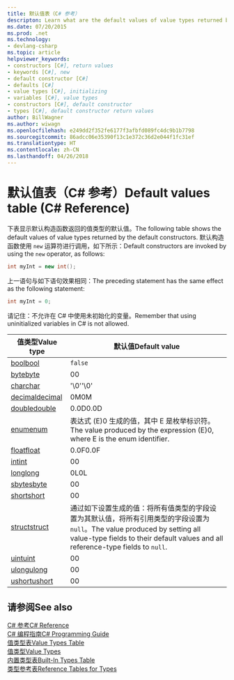 ```yaml
---
title: 默认值表（C# 参考）
descripton: Learn what are the default values of value types returned by the default constructors.
ms.date: 07/20/2015
ms.prod: .net
ms.technology:
- devlang-csharp
ms.topic: article
helpviewer_keywords:
- constructors [C#], return values
- keywords [C#], new
- default constructor [C#]
- defaults [C#]
- value types [C#], initializing
- variables [C#], value types
- constructors [C#], default constructor
- types [C#], default constructor return values
author: BillWagner
ms.author: wiwagn
ms.openlocfilehash: e249dd2f352fe6177f3afbfd089fc4dc9b1b7798
ms.sourcegitcommit: 86adcc06e35390f13c1e372c36d2e044f1fc31ef
ms.translationtype: HT
ms.contentlocale: zh-CN
ms.lasthandoff: 04/26/2018
---
```

# <a name="default-values-table-c-reference"></a><span data-ttu-id="3fae4-102">默认值表（C# 参考）</span><span class="sxs-lookup"><span data-stu-id="3fae4-102">Default values table (C# Reference)</span></span>

<span data-ttu-id="3fae4-103">下表显示默认构造函数返回的值类型的默认值。</span><span class="sxs-lookup"><span data-stu-id="3fae4-103">The following table shows the default values of value types returned by the default constructors.</span></span> <span data-ttu-id="3fae4-104">默认构造函数使用 `new` 运算符进行调用，如下所示：</span><span class="sxs-lookup"><span data-stu-id="3fae4-104">Default constructors are invoked by using the `new` operator, as follows:</span></span>

```csharp
int myInt = new int();
```

<span data-ttu-id="3fae4-105">上一语句与如下语句效果相同：</span><span class="sxs-lookup"><span data-stu-id="3fae4-105">The preceding statement has the same effect as the following statement:</span></span>

```csharp
int myInt = 0;
```

<span data-ttu-id="3fae4-106">请记住：不允许在 C# 中使用未初始化的变量。</span><span class="sxs-lookup"><span data-stu-id="3fae4-106">Remember that using uninitialized variables in C# is not allowed.</span></span>

|<span data-ttu-id="3fae4-107">值类型</span><span class="sxs-lookup"><span data-stu-id="3fae4-107">Value type</span></span>|<span data-ttu-id="3fae4-108">默认值</span><span class="sxs-lookup"><span data-stu-id="3fae4-108">Default value</span></span>|
|----------------|-------------------|
|[<span data-ttu-id="3fae4-109">bool</span><span class="sxs-lookup"><span data-stu-id="3fae4-109">bool</span></span>](bool.md)|`false`|
|[<span data-ttu-id="3fae4-110">byte</span><span class="sxs-lookup"><span data-stu-id="3fae4-110">byte</span></span>](byte.md)|<span data-ttu-id="3fae4-111">0</span><span class="sxs-lookup"><span data-stu-id="3fae4-111">0</span></span>|
|[<span data-ttu-id="3fae4-112">char</span><span class="sxs-lookup"><span data-stu-id="3fae4-112">char</span></span>](char.md)|<span data-ttu-id="3fae4-113">'\0'</span><span class="sxs-lookup"><span data-stu-id="3fae4-113">'\0'</span></span>|
|[<span data-ttu-id="3fae4-114">decimal</span><span class="sxs-lookup"><span data-stu-id="3fae4-114">decimal</span></span>](decimal.md)|<span data-ttu-id="3fae4-115">0M</span><span class="sxs-lookup"><span data-stu-id="3fae4-115">0M</span></span>|
|[<span data-ttu-id="3fae4-116">double</span><span class="sxs-lookup"><span data-stu-id="3fae4-116">double</span></span>](double.md)|<span data-ttu-id="3fae4-117">0.0D</span><span class="sxs-lookup"><span data-stu-id="3fae4-117">0.0D</span></span>|
|[<span data-ttu-id="3fae4-118">enum</span><span class="sxs-lookup"><span data-stu-id="3fae4-118">enum</span></span>](enum.md)|<span data-ttu-id="3fae4-119">表达式 (E)0 生成的值，其中 E 是枚举标识符。</span><span class="sxs-lookup"><span data-stu-id="3fae4-119">The value produced by the expression (E)0, where E is the enum identifier.</span></span>|
|[<span data-ttu-id="3fae4-120">float</span><span class="sxs-lookup"><span data-stu-id="3fae4-120">float</span></span>](float.md)|<span data-ttu-id="3fae4-121">0.0F</span><span class="sxs-lookup"><span data-stu-id="3fae4-121">0.0F</span></span>|
|[<span data-ttu-id="3fae4-122">int</span><span class="sxs-lookup"><span data-stu-id="3fae4-122">int</span></span>](int.md)|<span data-ttu-id="3fae4-123">0</span><span class="sxs-lookup"><span data-stu-id="3fae4-123">0</span></span>|
|[<span data-ttu-id="3fae4-124">long</span><span class="sxs-lookup"><span data-stu-id="3fae4-124">long</span></span>](long.md)|<span data-ttu-id="3fae4-125">0L</span><span class="sxs-lookup"><span data-stu-id="3fae4-125">0L</span></span>|
|[<span data-ttu-id="3fae4-126">sbyte</span><span class="sxs-lookup"><span data-stu-id="3fae4-126">sbyte</span></span>](sbyte.md)|<span data-ttu-id="3fae4-127">0</span><span class="sxs-lookup"><span data-stu-id="3fae4-127">0</span></span>|
|[<span data-ttu-id="3fae4-128">short</span><span class="sxs-lookup"><span data-stu-id="3fae4-128">short</span></span>](short.md)|<span data-ttu-id="3fae4-129">0</span><span class="sxs-lookup"><span data-stu-id="3fae4-129">0</span></span>|
|[<span data-ttu-id="3fae4-130">struct</span><span class="sxs-lookup"><span data-stu-id="3fae4-130">struct</span></span>](struct.md)|<span data-ttu-id="3fae4-131">通过如下设置生成的值：将所有值类型的字段设置为其默认值，将所有引用类型的字段设置为 `null`。</span><span class="sxs-lookup"><span data-stu-id="3fae4-131">The value produced by setting all value-type fields to their default values and all reference-type fields to `null`.</span></span>|
|[<span data-ttu-id="3fae4-132">uint</span><span class="sxs-lookup"><span data-stu-id="3fae4-132">uint</span></span>](uint.md)|<span data-ttu-id="3fae4-133">0</span><span class="sxs-lookup"><span data-stu-id="3fae4-133">0</span></span>|
|[<span data-ttu-id="3fae4-134">ulong</span><span class="sxs-lookup"><span data-stu-id="3fae4-134">ulong</span></span>](ulong.md)|<span data-ttu-id="3fae4-135">0</span><span class="sxs-lookup"><span data-stu-id="3fae4-135">0</span></span>|
|[<span data-ttu-id="3fae4-136">ushort</span><span class="sxs-lookup"><span data-stu-id="3fae4-136">ushort</span></span>](ushort.md)|<span data-ttu-id="3fae4-137">0</span><span class="sxs-lookup"><span data-stu-id="3fae4-137">0</span></span>|

## <a name="see-also"></a><span data-ttu-id="3fae4-138">请参阅</span><span class="sxs-lookup"><span data-stu-id="3fae4-138">See also</span></span>
 [<span data-ttu-id="3fae4-139">C# 参考</span><span class="sxs-lookup"><span data-stu-id="3fae4-139">C# Reference</span></span>](../index.md)  
 [<span data-ttu-id="3fae4-140">C# 编程指南</span><span class="sxs-lookup"><span data-stu-id="3fae4-140">C# Programming Guide</span></span>](../../programming-guide/index.md)  
 [<span data-ttu-id="3fae4-141">值类型表</span><span class="sxs-lookup"><span data-stu-id="3fae4-141">Value Types Table</span></span>](value-types-table.md)  
 [<span data-ttu-id="3fae4-142">值类型</span><span class="sxs-lookup"><span data-stu-id="3fae4-142">Value Types</span></span>](value-types.md)  
 [<span data-ttu-id="3fae4-143">内置类型表</span><span class="sxs-lookup"><span data-stu-id="3fae4-143">Built-In Types Table</span></span>](built-in-types-table.md)  
 [<span data-ttu-id="3fae4-144">类型参考表</span><span class="sxs-lookup"><span data-stu-id="3fae4-144">Reference Tables for Types</span></span>](reference-tables-for-types.md)
